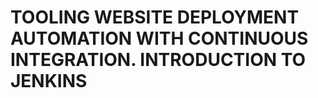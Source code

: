 # TOOLING WEBSITE DEPLOYMENT AUTOMATION WITH CONTINUOUS INTEGRATION. INTRODUCTION TO JENKINS     
 
  
 
